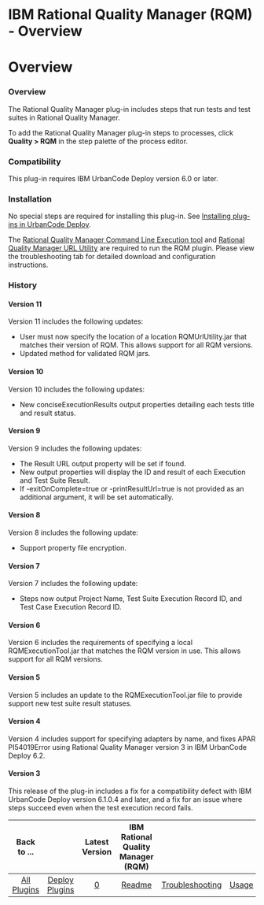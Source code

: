 
IBM Rational Quality Manager (RQM) - Overview
=============================================

# Overview


### Overview




The Rational Quality Manager plug-in includes steps that run tests and test suites in Rational Quality Manager.

To add the Rational Quality Manager plug-in steps to processes, click **Quality > RQM** in the step palette of the process editor.

### Compatibility

This plug-in requires IBM UrbanCode Deploy version 6.0 or later.


### Installation

No special steps are required for installing this plug-in. See [Installing plug-ins in UrbanCode Deploy](https://www.urbancode.com/resource/installing-plug-ins-in-urbancode-products/ "Installing plug-ins in UrbanCode Deploy").

The [Rational Quality Manager Command Line Execution tool](https://jazz.net/wiki/bin/view/Main/RQMExecutionTool) and [Rational Quality Manager URL Utility](https://jazz.net/wiki/bin/view/Main/RQMURLUtility) are required to run the RQM plugin. Please view the troubleshooting tab for detailed download and configuration instructions.

### History

#### Version 11


Version 11 includes the following updates:

* User must now specify the location of a location RQMUrlUtility.jar that matches their version of RQM. This allows support for all RQM versions.
* Updated method for validated RQM jars.

#### Version 10


Version 10 includes the following updates:

* New conciseExecutionResults output properties detailing each tests title and result status.

#### Version 9


Version 9 includes the following updates:

* The Result URL output property will be set if found.
* New output properties will display the ID and result of each Execution and Test Suite Result.
* If -exitOnComplete=true or -printResultUrl=true is not provided as an additional argument, it will be set automatically.

#### Version 8


Version 8 includes the following update:

* Support property file encryption.

#### Version 7


Version 7 includes the following update:

* Steps now output Project Name, Test Suite Execution Record ID, and Test Case Execution Record ID.

#### Version 6


Version 6 includes the requirements of specifying a local RQMExecutionTool.jar that matches the RQM version in use. This allows support for all RQM versions.


#### Version 5


Version 5 includes an update to the RQMExecutionTool.jar file to provide support new test suite result statuses.


#### Version 4


Version 4 includes support for specifying adapters by name, and fixes APAR PI54019Error using Rational Quality Manager version 3 in IBM UrbanCode Deploy 6.2.


#### Version 3


This release of the plug-in includes a fix for a compatibility defect with IBM UrbanCode Deploy version 6.1.0.4 and later, and a fix for an issue where steps succeed even when the test execution record fails.


|Back to ...||Latest Version|IBM Rational Quality Manager (RQM) ||||
| :---: | :---: | :---: | :---: | :---: | :---: | :---: |
|[All Plugins](../../index.md)|[Deploy Plugins](../README.md)|[0]()|[Readme](README.md)|[Troubleshooting](troubleshooting.md)|[Usage](usage.md)|[Steps](steps.md)|
